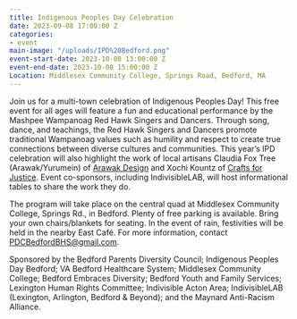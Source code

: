 ```yaml
---
title: Indigenous Peoples Day Celebration
date: 2023-09-08 17:00:00 Z
categories:
- event
main-image: "/uploads/IPD%20Bedford.png"
event-start-date: 2023-10-08 13:00:00 Z
event-end-date: 2023-10-08 15:00:00 Z
Location: Middlesex Community College, Springs Road, Bedford, MA
---
```


Join us for a multi-town celebration of Indigenous Peoples Day! This free event for all ages will feature a fun and educational performance by the Mashpee Wampanoag Red Hawk Singers and Dancers. Through song, dance, and teachings, the Red Hawk Singers and Dancers promote traditional Wampanoag values such as humility and respect to create true connections between diverse cultures and communities. This year’s IPD celebration will also highlight the work of local artisans Claudia Fox Tree (Arawak/Yurumein) of [Arawak Design](http://arawak-design.blogspot.com/) and Xochi Kountz of [Crafts for Justice](https://craftsforjustice.square.site/). Event co-sponsors, including IndivisibleLAB, will host informational tables to share the work they do.


The program will take place on the central quad at Middlesex Community College, Springs Rd., in Bedford. Plenty of free parking is available. Bring your own chairs/blankets for seating. In the event of rain, festivities will be held in the nearby East Café. For more information, contact PDCBedfordBHS@gmail.com.

Sponsored by the Bedford Parents Diversity Council; Indigenous Peoples Day Bedford; VA Bedford Healthcare System; Middlesex Community College; Bedford Embraces Diversity; Bedford Youth and Family Services; Lexington Human Rights Committee; Indivisible Acton Area; IndivisibleLAB (Lexington, Arlington, Bedford & Beyond); and the Maynard Anti-Racism Alliance.